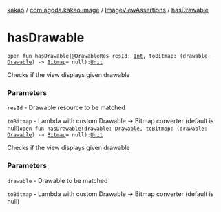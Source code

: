 [kakao](../../index.md) / [com.agoda.kakao.image](../index.md) / [ImageViewAssertions](index.md) / [hasDrawable](./has-drawable.md)

# hasDrawable

`open fun hasDrawable(@DrawableRes resId: `[`Int`](https://kotlinlang.org/api/latest/jvm/stdlib/kotlin/-int/index.html)`, toBitmap: (drawable: `[`Drawable`](https://developer.android.com/reference/android/graphics/drawable/Drawable.html)`) -> `[`Bitmap`](https://developer.android.com/reference/android/graphics/Bitmap.html)` = null): `[`Unit`](https://kotlinlang.org/api/latest/jvm/stdlib/kotlin/-unit/index.html)

Checks if the view displays given drawable

### Parameters

`resId` - Drawable resource to be matched

`toBitmap` - Lambda with custom Drawable -&gt; Bitmap converter (default is null)`open fun hasDrawable(drawable: `[`Drawable`](https://developer.android.com/reference/android/graphics/drawable/Drawable.html)`, toBitmap: (drawable: `[`Drawable`](https://developer.android.com/reference/android/graphics/drawable/Drawable.html)`) -> `[`Bitmap`](https://developer.android.com/reference/android/graphics/Bitmap.html)` = null): `[`Unit`](https://kotlinlang.org/api/latest/jvm/stdlib/kotlin/-unit/index.html)

Checks if the view displays given drawable

### Parameters

`drawable` - Drawable to be matched

`toBitmap` - Lambda with custom Drawable -&gt; Bitmap converter (default is null)